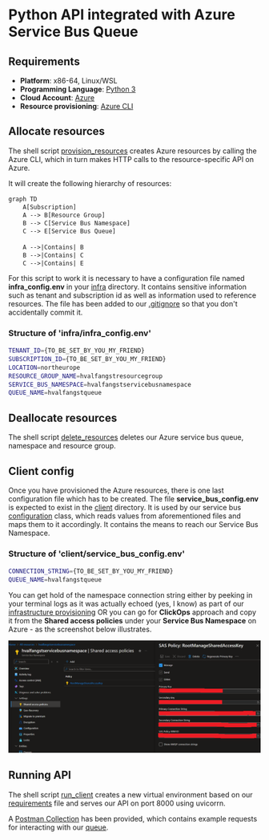 # Python API integrated with Azure Service Bus Queue

## Requirements

- **Platform**: x86-64, Linux/WSL
- **Programming Language**: [Python 3](https://www.python.org/downloads/)
- **Cloud Account**: [Azure](https://azure.microsoft.com/en-us/pricing/purchase-options/azure-account)
- **Resource provisioning**: [Azure CLI](https://learn.microsoft.com/en-us/cli/azure/)


## Allocate resources

The shell script [provision_resources](infra/provision_resources.sh) creates Azure resources by calling the Azure CLI, which in turn
makes HTTP calls to the resource-specific API on Azure. 

It will create the following hierarchy of resources:

```mermaid
graph TD
    A[Subscription]
    A --> B[Resource Group]
    B --> C[Service Bus Namespace]
    C --> E[Service Bus Queue]

    A -->|Contains| B
    B -->|Contains| C
    C -->|Contains| E
```

For this script to work it is necessary to have a configuration file named **infra_config.env** in your [infra](infra) directory. It contains sensitive information
such as tenant and subscription id as well as information used to reference resources. The file has been added to our [.gitignore](.gitignore) so that you don't accidentally commit it.
### Structure of 'infra/infra_config.env'
```bash
TENANT_ID={TO_BE_SET_BY_YOU_MY_FRIEND}
SUBSCRIPTION_ID={TO_BE_SET_BY_YOU_MY_FRIEND}
LOCATION=northeurope
RESOURCE_GROUP_NAME=hvalfangstresourcegroup
SERVICE_BUS_NAMESPACE=hvalfangstservicebusnamespace
QUEUE_NAME=hvalfangstqueue
```

## Deallocate resources

The shell script [delete_resources](infra/delete_resources.sh) deletes our Azure service bus queue, namespace and resource group.

## Client config

Once you have provisioned the Azure resources, there is one last configuration file which has to be created. The file **service_bus_config.env** is expected to exist in the
[client](client) directory. It is used by our service bus [configuration](client/config/service_bus.py) class, which reads values from aforementioned files and maps them to it accordingly.
It contains the means to reach our Service Bus Namespace.

### Structure of 'client/service_bus_config.env'
```bash
CONNECTION_STRING={TO_BE_SET_BY_YOU_MY_FRIEND}
QUEUE_NAME=hvalfangstqueue
```

You can get hold of the namespace connection string either by peeking in your terminal logs as it was actually echoed (yes, I know) as part of our [infrastructure provisioning](infra/provision_resources.sh)
OR you can go for **ClickOps** approach and copy it from the **Shared access policies** under your **Service Bus Namespace** on Azure - as the screenshot below illustrates.

![img.png](images/service_bus_namespace_sas.png)


## Running API

The shell script [run_client](client/run_client.sh) creates a new virtual environment based on our [requirements](client/requirements.txt) file and serves our
API on port 8000 using uvicorrn.



A [Postman Collection](client/postman) has been provided,
which contains example requests for interacting with our [queue](client/routers/queue.py).
